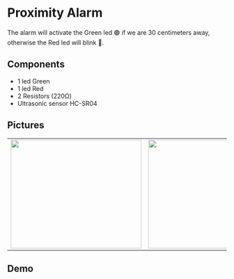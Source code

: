 # Proximity Alarm
The alarm will activate the Green led :green_circle: if we are 30 centimeters away, otherwise the Red led will blink :red_circle:.

## Components
- 1 led Green
- 1 led Red
- 2 Resistors (220Ω)
- Ultrasonic sensor HC-SR04

## Pictures

<table>  
  <tr>
    <td><img src="https://user-images.githubusercontent.com/43689290/216532380-7724facc-9388-463d-8ae4-67d982494174.jpg" width=300 height=250></td>
    <td><img src="https://user-images.githubusercontent.com/43689290/216532547-69b1fe75-3ca0-48db-b766-122a414234e0.jpg" width=300 height=250></td>
    <td><img src="https://user-images.githubusercontent.com/43689290/216532641-94c05e3e-369b-479e-a333-c48cacd5ed73.jpg" width=300 height=250></td>
  </tr>  
 </table>
 
 ## Demo
